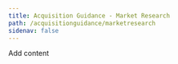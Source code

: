 ```yaml
---
title: Acquisition Guidance - Market Research
path: /acquisitionguidance/marketresearch
sidenav: false
---
```

Add content
